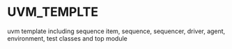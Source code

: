 # UVM_TEMPLTE
uvm template including sequence item, sequence, sequencer, driver, agent, environment, test classes and top module
